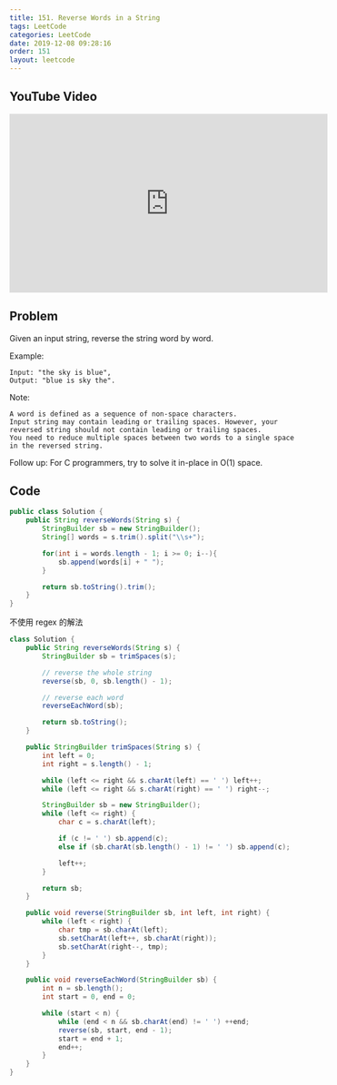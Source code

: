```yaml
---
title: 151. Reverse Words in a String
tags: LeetCode
categories: LeetCode
date: 2019-12-08 09:28:16
order: 151
layout: leetcode
---
```


## YouTube Video

<iframe width="560" height="315" src="https://www.youtube.com/embed/J_gwr2llhBw" frameborder="0" allow="accelerometer; autoplay; encrypted-media; gyroscope; picture-in-picture" allowfullscreen></iframe>

## Problem

Given an input string, reverse the string word by word.

Example:

```
Input: "the sky is blue",
Output: "blue is sky the".
```

Note:

```
A word is defined as a sequence of non-space characters.
Input string may contain leading or trailing spaces. However, your reversed string should not contain leading or trailing spaces.
You need to reduce multiple spaces between two words to a single space in the reversed string.
```

Follow up: For C programmers, try to solve it in-place in O(1) space.

## Code

```java
public class Solution {
    public String reverseWords(String s) {
        StringBuilder sb = new StringBuilder();
        String[] words = s.trim().split("\\s+");

        for(int i = words.length - 1; i >= 0; i--){
            sb.append(words[i] + " ");
        }

        return sb.toString().trim();
    }
}
```

不使用 regex 的解法

```java
class Solution {
    public String reverseWords(String s) {
        StringBuilder sb = trimSpaces(s);

        // reverse the whole string
        reverse(sb, 0, sb.length() - 1);

        // reverse each word
        reverseEachWord(sb);

        return sb.toString();
    }

    public StringBuilder trimSpaces(String s) {
        int left = 0;
        int right = s.length() - 1;

        while (left <= right && s.charAt(left) == ' ') left++;
        while (left <= right && s.charAt(right) == ' ') right--;

        StringBuilder sb = new StringBuilder();
        while (left <= right) {
            char c = s.charAt(left);

            if (c != ' ') sb.append(c);
            else if (sb.charAt(sb.length() - 1) != ' ') sb.append(c);

            left++;
        }

        return sb;
    }

    public void reverse(StringBuilder sb, int left, int right) {
        while (left < right) {
            char tmp = sb.charAt(left);
            sb.setCharAt(left++, sb.charAt(right));
            sb.setCharAt(right--, tmp);
        }
    }

    public void reverseEachWord(StringBuilder sb) {
        int n = sb.length();
        int start = 0, end = 0;

        while (start < n) {
            while (end < n && sb.charAt(end) != ' ') ++end;
            reverse(sb, start, end - 1);
            start = end + 1;
            end++;
        }
    }
}
```
